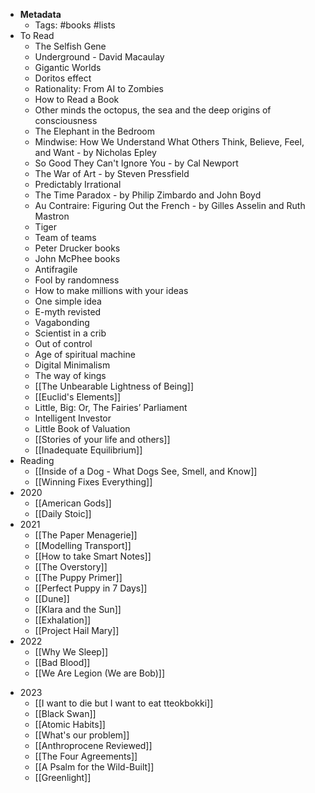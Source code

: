 - **Metadata**
    - Tags: #books #lists 
- To Read
    - The Selfish Gene
    - Underground - David Macaulay
    - Gigantic Worlds
    - Doritos effect
    - Rationality: From AI to Zombies
    - How to Read a Book 
    - Other minds the octopus, the sea and the deep origins of consciousness 
    - The Elephant in the Bedroom
    - Mindwise: How We Understand What Others Think, Believe, Feel, and Want - by Nicholas Epley
    - So Good They Can't Ignore You - by Cal Newport
    - The War of Art - by Steven Pressfield
    - Predictably Irrational
    - The Time Paradox - by Philip Zimbardo and John Boyd
    - Au Contraire: Figuring Out the French - by Gilles Asselin and Ruth Mastron
    - Tiger
    - Team of teams
    - Peter Drucker books
    - John McPhee books
    - Antifragile
    - Fool by randomness
    - How to make millions with your ideas
    - One simple idea 
    - E-myth revisted 
    - Vagabonding 
    - Scientist in a crib
    - Out of control 
    - Age of spiritual machine
    - Digital Minimalism
    - The way of kings
    - [[The Unbearable Lightness of Being]]
    - [[Euclid's Elements]]
    - Little, Big: Or, The Fairies’ Parliament
    - Intelligent Investor
    - Little Book of Valuation
    - [[Stories of your life and others]]
    - [[Inadequate Equilibrium]]
- Reading
    - [[Inside of a Dog - What Dogs See, Smell, and Know]]
    - [[Winning Fixes Everything]]
- 2020
	- [[American Gods]]
	- [[Daily Stoic]]
- 2021
    - [[The Paper Menagerie]]
    - [[Modelling Transport]]
    - [[How to take Smart Notes]]
    - [[The Overstory]]
    - [[The Puppy Primer]]
    - [[Perfect Puppy in 7 Days]]
    - [[Dune]]
    - [[Klara and the Sun]]
    - [[Exhalation]]
    - [[Project Hail Mary]]
- 2022
    - [[Why We Sleep]]
    - [[Bad Blood]]
    - [[We Are Legion (We are Bob)]]
* 2023
	* [[I want to die but I want to eat tteokbokki]]
	- [[Black Swan]]
	- [[Atomic Habits]]
	- [[What's our problem]]
	- [[Anthroprocene Reviewed]]
	- [[The Four Agreements]]
	- [[A Psalm for the Wild-Built]]
	- [[Greenlight]]